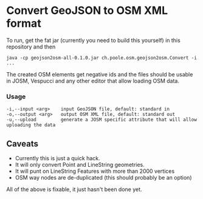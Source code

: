 # Convert GeoJSON to OSM XML format

To run, get the fat jar (currently you need to build this yourself) in this repository and then 

    java -cp geojson2osm-all-0.1.0.jar ch.poole.osm.geojson2osm.Convert -i ...
    
The created OSM elements get negative ids and the files should be usable in JOSM, Vespucci and any other editor that allow loading OSM data.
    
### Usage

    -i,--input <arg>    input GeoJSON file, default: standard in
    -o,--output <arg>   output OSM XML file, default: standard out
    -u,--upload         generate a JOSM specific attribute that will allow uploading the data

## Caveats

- Currently this is just a quick hack.
- It will only convert Point and LineString geometries.
- It will punt on LineString Features with more than 2000 vertices
- OSM way nodes are de-duplicated (this should probably be an option)

All of the above is fixable, it just hasn't been done yet.